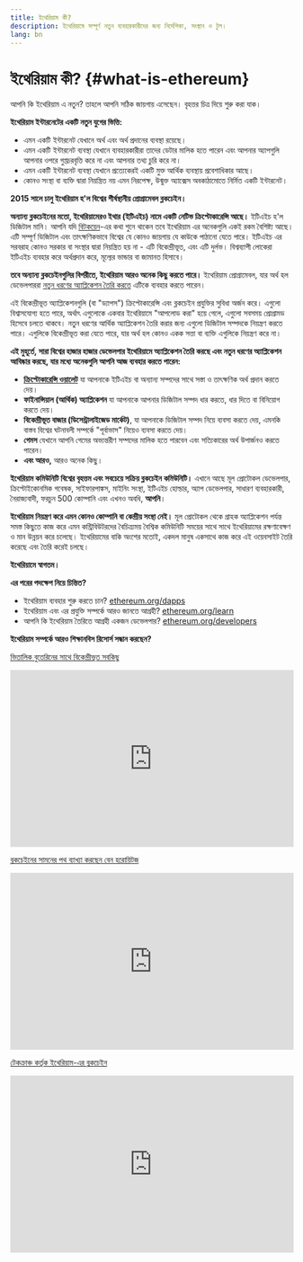 ```yaml
---
title: ইথেরিয়াম কী?
description: ইথেরিয়ামে সম্পূর্ণ নতুন ব্যবহারকারীদের জন্য নির্দেশিকা, সংস্থান ও টুল।
lang: bn
---
```


# ইথেরিয়াম কী? {#what-is-ethereum}

আপনি কি ইথেরিয়াম এ নতুন? তাহলে আপনি সঠিক জায়গায় এসেছেন। বৃহত্তর চিত্র দিয়ে শুরু করা যাক।

**ইথেরিয়াম ইন্টারনেটের একটি নতুন যুগের ভিত্তি:**

- এমন একটি ইন্টারনেট যেখানে অর্থ এবং অর্থ প্রদানের ব্যবস্থা রয়েছে।
- এমন একটি ইন্টারনেট ব্যবস্থা যেখানে ব্যবহারকারীরা তাদের ডেটার মালিক হতে পারেন এবং আপনার অ্যাপগুলি আপনার ওপরে গুপ্তচরবৃত্তি করে না এবং আপনার তথ্য চুরি করে না।
- এমন একটি ইন্টারনেট ব্যবস্থা যেখানে প্রত্যেকেরই একটি মুক্ত আর্থিক ব্যবস্থায় প্রবেশাধিকার আছে।
- কোনও সংস্থা বা ব্যক্তি দ্বারা নিয়ন্ত্রিত নয় এমন নিরপেক্ষ, উন্মুক্ত অ্যাক্সেস অবকাঠামোতে নির্মিত একটি ইন্টারনেট।

**2015 সালে চালু ইথেরিয়াম হ'ল বিশ্বের শীর্ষস্থানীয় প্রোগ্রামেবল ব্লকচেইন।**

**অন্যান্য ব্লকচেইনের মতো, ইথেরিয়ামেরও ইথার (ইটিএইচ) নামে একটি নেটিভ ক্রিপ্টোকারেন্সি আছে।** ইটিএইচ হ'ল ডিজিটাল মানি। আপনি যদি [বিটকয়েন](http://bitcoin.org/)-এর কথা শুনে থাকেন তবে ইথেরিয়াম এর অনেকগুলি একই রকম বৈশিষ্ট্য আছে। এটি সম্পূর্ণ ডিজিটাল এবং তাৎক্ষণিকভাবে বিশ্বের যে কোনও জায়গায় যে কাউকে পাঠানো যেতে পারে। ইটিএইচ এর সরবরাহ কোনও সরকার বা সংস্থার দ্বারা নিয়ন্ত্রিত হয় না - এটি বিকেন্দ্রীভূত, এবং এটি দুর্লভ। বিশ্বব্যাপী লোকেরা ইটিএইচ ব্যবহার করে অর্থপ্রদান করে, মূল্যের ভান্ডার বা জামানত হিসাবে।

**তবে অন্যান্য ব্লকচেইনগুলির বিপরীতে, ইথেরিয়াম আরও অনেক কিছু করতে পারে।** ইথেরিয়াম প্রোগ্রামেবল, যার অর্থ হল ডেভেলপাররা [নতুন ধরণের অ্যাপ্লিকেশন তৈরি করতে](/bn/dapps/) এটিকে ব্যবহার করতে পারেন।

এই বিকেন্দ্রীভূত অ্যাপ্লিকেশনগুলি (বা "ড্যাপস") ক্রিপ্টোকারেন্সি এবং ব্লকচেইন প্রযুক্তির সুবিধা অর্জন করে। এগুলো বিশ্বাসযোগ্য হতে পারে, অর্থাৎ এগুলোকে একবার ইথেরিয়ামে "আপলোড করা" হয়ে গেলে, এগুলো সবসময় প্রোগ্রামড হিসেবে চলতে থাকবে। নতুন ধরণের আর্থিক অ্যাপ্লিকেশন তৈরি করার জন্য এগুলো ডিজিটাল সম্পদকে নিয়ন্ত্রণ করতে পারে। এগুলিকে বিকেন্দ্রীভূত করা যেতে পারে, যার অর্থ হল কোনও একক সত্তা বা ব্যক্তি এগুলিকে নিয়ন্ত্রণ করে না।

**এই মুহূর্তে, সারা বিশ্বের হাজার হাজার ডেভেলপার ইথেরিয়ামে অ্যাপ্লিকেশন তৈরি করছে এবং নতুন ধরণের অ্যাপ্লিকেশন আবিষ্কার করছে, যার মধ্যে অনেকগুলি আপনি আজ ব্যবহার করতে পারেন:**

- **[ক্রিপ্টোকারেন্সি ওয়ালেট](/bn/wallets/)** যা আপনাকে ইটিএইচ বা অন্যান্য সম্পদের সাথে সস্তা ও তাৎক্ষণিক অর্থ প্রদান করতে দেয়।
- **ফাইনান্সিয়াল (আর্থিক) অ্যাপ্লিকেশন** যা আপনাকে আপনার ডিজিটাল সম্পদ ধার করতে, ধার দিতে বা বিনিয়োগ করতে দেয়।
- **বিকেন্দ্রীভূত বাজার (ডিসেন্ট্রালাইজেড মার্কেট)**, যা আপনাকে ডিজিটাল সম্পদ নিয়ে ব্যবসা করতে দেয়, এমনকি বাস্তব বিশ্বের ঘটনাবলী সম্পর্কে "পূর্বাভাস" নিয়েও ব্যবসা করতে দেয়।
- **গেমস** যেখানে আপনি গেমের অভ্যন্তরীণ সম্পদের মালিক হতে পারবেন এবং সত্যিকারের অর্থ উপার্জনও করতে পারেন।
- **এবং আরও,** আরও অনেক কিছু।

**ইথেরিয়াম কমিউনিটি বিশ্বের বৃহত্তম এবং সবচেয়ে সক্রিয় ব্লকচেইন কমিউনিটি।** এখানে আছে মূল প্রোটোকল ডেভেলপার, ক্রিপ্টোইকোনমিক গবেষক, সাইফারপাঙ্কস, মাইনিং সংস্থা, ইটিএইচ হোল্ডার, অ্যাপ ডেভেলপার, সাধারণ ব্যবহারকারী, নৈরাজ্যবাদী, ফরচুন 500 কোম্পানি এবং এখনও অবধি, **আপনি**।

**ইথেরিয়াম নিয়ন্ত্রণ করে এমন কোনও কোম্পানি বা কেন্দ্রীয় সংস্থা নেই।** মূল প্রোটোকল থেকে গ্রাহক অ্যাপ্লিকেশন পর্যন্ত সমস্ত কিছুতে কাজ করে এমন কন্ট্রিবিউটরদের বৈচিত্র্যময় বৈশ্বিক কমিউনিটি সময়ের সাথে সাথে ইথেরিয়ামের রক্ষণাবেক্ষণ ও মান উন্নয়ন করে চলেছে। ইথেরিয়ামের বাকি অংশের মতোই, একদল মানুষ একসাথে কাজ করে এই ওয়েবসাইট তৈরি করেছে এবং তৈরি করেই চলছে।

**ইথেরিয়ামে স্বাগতম।**

**এর পরের পদক্ষেপ নিয়ে চিন্তিত?**

- ইথেরিয়াম ব্যবহার শুরু করতে চান? [ethereum.org/dapps](/bn/dapps/)
- ইথেরিয়াম এবং এর প্রযুক্তি সম্পর্কে আরও জানতে আগ্রহী? [ethereum.org/learn](/bn/learn/)
- আপনি কি ইথেরিয়াম তৈরিতে আগ্রহী একজন ডেভেলপার? [ethereum.org/developers](/bn/developers/)

**ইথেরিয়াম সম্পর্কে আরও শিক্ষানবিস রিসোর্স সন্ধান করছেন?**

[ভিতালিক বুতেরিনের সাথে বিকেন্দ্রীভূত সবকিছু](https://youtu.be/WSN5BaCzsbo)

<iframe width="100%" height="315" src="https://www.youtube.com/embed/WSN5BaCzsbo" frameborder="0" allow="accelerometer; autoplay; encrypted-media; gyroscope; picture-in-picture" allowfullscreen></iframe>

[ব্লকচেইনের সামনের পথ ব্যাখ্যা করছেন বেন হরোয়িটজ](https://www.youtube.com/watch?v=l9jvKWKmRfs&feature=youtu.be)

<div class="iframe-container">
  <iframe width="100%" height="315" src="https://www.youtube.com/embed/l9jvKWKmRfs" frameborder="0" allow="accelerometer; autoplay; encrypted-media; gyroscope; picture-in-picture" allowfullscreen></iframe>
</div>

[টেকক্রাঞ্চ কর্তৃক ইথেরিয়াম-এর ব্লকচেইন](https://www.youtube.com/watch?v=WfULutvxvzY)

<div class="iframe-container">
  <iframe width="100%" height="315" src="https://www.youtube.com/embed/WfULutvxvzY" frameborder="0" allow="accelerometer; autoplay; encrypted-media; gyroscope; picture-in-picture" allowfullscreen></iframe>
</div>
